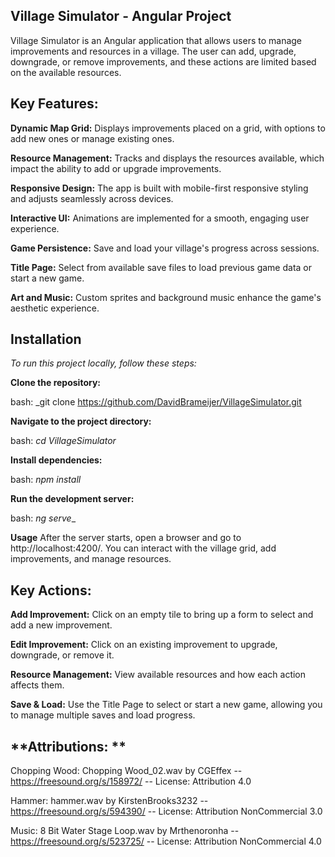 **Village Simulator - Angular Project**
-----
Village Simulator is an Angular application that allows users to manage improvements and resources in a village.
The user can add, upgrade, downgrade, or remove improvements, and these actions are limited based on the available resources.

**Key Features:**
-----
**Dynamic Map Grid:** Displays improvements placed on a grid, with options to add new ones or manage existing ones.

**Resource Management:** Tracks and displays the resources available, which impact the ability to add or upgrade improvements.

**Responsive Design:** The app is built with mobile-first responsive styling and adjusts seamlessly across devices.

**Interactive UI:** Animations are implemented for a smooth, engaging user experience.

**Game Persistence:** Save and load your village's progress across sessions.

**Title Page:** Select from available save files to load previous game data or start a new game.

**Art and Music:** Custom sprites and background music enhance the game's aesthetic experience.

**Installation**
-----

_To run this project locally, follow these steps:_

**Clone the repository:**

bash: _git clone https://github.com/DavidBrameijer/VillageSimulator.git

**Navigate to the project directory:**

bash: _cd VillageSimulator_

**Install dependencies:**

bash: _npm install_

**Run the development server:**

bash: _ng serve__

**Usage**
After the server starts, open a browser and go to http://localhost:4200/. You can interact with the village grid, add improvements, and manage resources.

**Key Actions:**
-----

**Add Improvement:** Click on an empty tile to bring up a form to select and add a new improvement.

**Edit Improvement:** Click on an existing improvement to upgrade, downgrade, or remove it.

**Resource Management:** View available resources and how each action affects them.

**Save & Load:** Use the Title Page to select or start a new game, allowing you to manage multiple saves and load progress.


**Attributions: **
-----

Chopping Wood: Chopping Wood_02.wav by CGEffex -- https://freesound.org/s/158972/ -- License: Attribution 4.0

Hammer: hammer.wav by KirstenBrooks3232 -- https://freesound.org/s/594390/ -- License: Attribution NonCommercial 3.0

Music: 8 Bit Water Stage Loop.wav by Mrthenoronha -- https://freesound.org/s/523725/ -- License: Attribution NonCommercial 4.0
